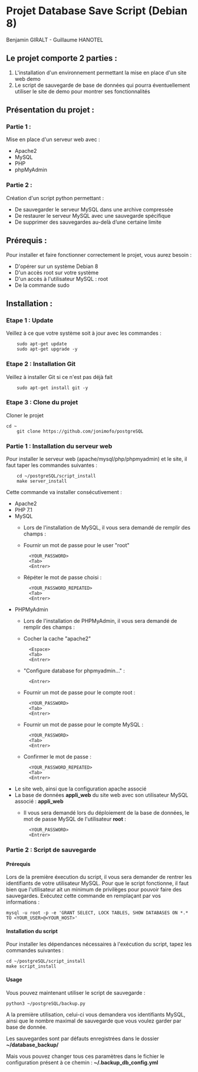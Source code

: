 
# Projet Database Save Script (Debian 8)
Benjamin GIRALT - Guillaume HANOTEL


## Le projet comporte 2 parties :
1) L'installation d'un environnement permettant la mise en place d'un site web demo
2) Le script de sauvegarde de base de données qui pourra éventuellement utiliser le site de demo pour montrer ses fonctionnalités

## Présentation du projet :
### Partie 1 :
Mise en place d'un serveur web avec : 
- Apache2
- MySQL
- PHP
- phpMyAdmin

### Partie 2 :
Création d'un script python permettant :
- De sauvegarder le serveur MySQL dans une archive compressée 
- De restaurer le serveur MySQL avec une sauvegarde spécifique 
- De supprimer des sauvegardes au-delà d’une certaine limite


## Prérequis :
 Pour installer et faire fonctionner correctement le projet, vous aurez besoin :
 - D'opérer sur un système Debian 8
 - D'un accès root sur votre système
 - D'un accès à l'utilisateur MySQL  : root
 - De la commande sudo


## Installation :

### Etape 1 : Update
   Veillez à ce que votre système soit à jour avec les commandes :

        sudo apt-get update
        sudo apt-get upgrade -y

### Etape 2 : Installation Git

   Veillez à installer Git si ce n'est pas déjà fait

        sudo apt-get install git -y


### Etape 3 : Clone du projet 

   Cloner le projet
	
	cd ~
        git clone https://github.com/jonimofo/postgreSQL

### Partie 1 : Installation du serveur web

Pour installer le serveur web (apache/mysql/php/phpmyadmin) et le site, il faut taper les commandes suivantes :

		cd ~/postgreSQL/script_install
		make server_install
		
Cette commande va installer consécutivement :
- Apache2
- PHP 7.1
- MySQL
	- Lors de l'installation de MySQL, il vous sera  demandé de remplir des champs :
	- Fournir un mot de passe pour le user "root"								
	
			<YOUR_PASSWORD>
			<Tab>
			<Entrer>
	- Répéter le mot de passe choisi :
	
			<YOUR_PASSWORD_REPEATED>
			<Tab>
			<Entrer>
- PHPMyAdmin
 	- Lors de l'installation de PHPMyAdmin, il vous sera  demandé de remplir des champs :
	- Cocher la cache "apache2"								
	
			<Espace>
			<Tab>
			<Entrer>
	- "Configure database for phpmyadmin..." :
	
			<Entrer>
			
	- Fournir un mot de passe pour le compte root	:							
	
			<YOUR_PASSWORD>
			<Tab>
			<Entrer>
	- Fournir un mot de passe pour le compte MySQL	:							
	
			<YOUR_PASSWORD>
			<Tab>
			<Entrer>
	- Confirmer le mot de passe	:							
	
			<YOUR_PASSWORD_REPEATED>
			<Tab>
			<Entrer>

- Le site web, ainsi que la configuration apache associé
- La base de données **appli_web** du site web avec son utilisateur MySQL associé : **appli_web**
	- Il vous sera demandé lors du déploiement de la base de données, le mot de passe MySQL de l'utilisateur **root** :
	
			<YOUR_PASSWORD>
			<Entrer>
			
			
### Partie 2 : Script de sauvegarde

#### Prérequis 
Lors de la première éxecution du script, il vous sera demander de rentrer les identifiants de votre utilisateur MySQL.
Pour que le script fonctionne, il faut bien que l'utilisateur ait un minimum de privilèges pour pouvoir faire des sauvegardes.
Exécutez cette commande en remplaçant par vos informations :

	mysql -u root -p -e 'GRANT SELECT, LOCK TABLES, SHOW DATABASES ON *.* TO <YOUR_USER>@<YOUR_HOST>'


#### Installation du script

Pour installer les dépendances nécessaires à l'exécution du script, tapez les commandes suivantes : 
	
	cd ~/postgreSQL/script_install
	make script_install

#### Usage 
Vous pouvez maintenant utiliser le script de sauvegarde :

	python3 ~/postgreSQL/backup.py

A la première utilisation, celui-ci vous demandera vos identifiants MySQL, ainsi que le nombre maximal de sauvegarde que vous voulez garder par base de donnée.

Les sauvegardes sont par défauts enregistrées dans le dossier **~/database_backup/**

Mais vous pouvez changer tous ces paramètres dans le fichier le configuration présent à ce chemin : **~/.backup_db_config.yml**


